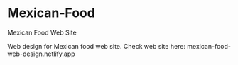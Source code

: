 # Mexican-Food
Mexican Food Web Site

Web design for Mexican food web site.
Check web site here: mexican-food-web-design.netlify.app
